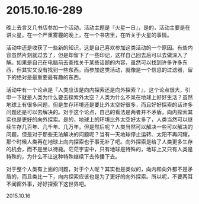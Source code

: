 2015.10.16-289
==============
晚上去言又几书店参加一个活动，活动主题是『火星一日』，是的，活动主要是在讲火星。在一个严重雾霾的晚上，在一个书店里，在听关于火星的事情。

活动中还是收获了一些新的知识，这是自己喜欢参加这类活动的一个原因。有些内容虽然片刻就过去了，但是却留下了一些印记，这样自己回去后可以去做深入了解。如果是自己在电脑前去查找关于某些话题的内容，虽然可以找到许多许多东西，但其实又没有找到一些东西。而参加这类活动，就像是一个信息的过滤器，留下的绝对是最重要最有趣的东西。

活动中有一个论点是『人类应该是向内探索还是向外探索？』，这个论点很大，引申一下就是人类为什么要去探索外太空？人类为什么不呆在地球上好好生活？虽然地球上有很多问题，但是生存环境还是要比外太空好很多，而且好好探索的话许多问题还是可以去解决的。对于这个论点，自己的看法是两者并不矛盾，向内探索其实也是更好的向外探索。是的，地球上的环境比外太空好太多了，人类当然可以继续生存几百年、几千年、几万年，但是然后呢？人类当然可以解决一些可以解决的问题，但是对于那些无法解决的问题呢？当有一天地球停止运转、太阳不再闪耀，那个时候人类再在地球上向内探索也于事无补了吧。向外探索是给了人类更多生存的机会，而不是坐以待毙。茫茫宇宙中，只有地球是特殊的，地球上又只有人类是特殊的，为什么不让这种特殊继续下去传播下去。

对于整个人类有上面的问题，对于个人呢？其实也是类似的，向内和向外都不是矛盾的，而且类比一下，向内探索应该也是为了更好的向外探索。所以呢，不要两耳不闻窗外事，好好探索下这世界吧。

2015.10.16